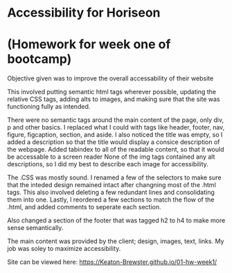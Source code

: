 # Accessibility for Horiseon
(Homework for week one of bootcamp)
===========================================
Objective given was to improve the overall accessability of their website

This involved putting semantic html tags wherever possible, updating the relative CSS tags, adding alts to images, and making sure that the site was functioning fully as intended.

There were no semantic tags around the main content of the page, only div, p and other basics. 
I replaced what I could with tags like header, footer, nav, figure, figcaption, section, and aside.
I also noticed the title was empty, so I added a description so that the title would display a consice description of the webpage.
Added tabindex to all of the readable content, so that it would be accessable to a screen reader
None of the img tags contained any alt descriptions, so I did my best to describe each image for accessibility. 

The .CSS was mostly sound. I renamed a few of the selectors to make sure that the inteded design remained intact after changning most of the .html tags. This also involved deleting a few redundant lines and consolidating them into one. Lastly, I reordered a few sections to match the flow of the .html, and added comments to seperate each section.

Also changed a section of the footer that was tagged h2 to h4 to make more sense semantically.

The main content was provided by the client; design, images, text, links. 
My job was soley to maximize accessibility. 

Site can be viewed here: https://Keaton-Brewster.github.io/01-hw-week1/



